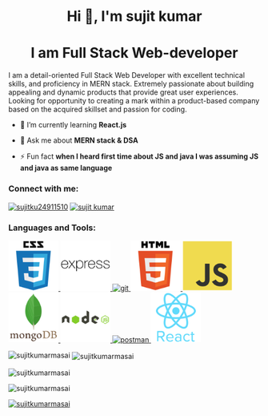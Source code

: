 <h1 align="center">Hi 👋, I'm sujit kumar</h1>
<h1 align="center">I am Full Stack Web-developer</h1>
<!-- <br/> -->

I am a detail-oriented Full Stack Web Developer with excellent technical skills, and proficiency in MERN stack. Extremely passionate about building appealing and dynamic products that provide great user experiences. Looking for opportunity to creating a mark within a product-based company based on the acquired skillset and passion for coding.

- 🌱 I’m currently learning **React.js**

- 💬 Ask me about **MERN stack & DSA**
<!-- 
- 📫 How to reach me **sujitkmr1098@gmail.com** -->

- ⚡ Fun fact **when I heard first time about JS and java I was assuming JS and java as same language**

<h3 align="left">Connect with me:</h3>
<p align="left">
<a href="https://twitter.com/sujitku24911510" target="blank"><img align="center" src="https://raw.githubusercontent.com/rahuldkjain/github-profile-readme-generator/master/src/images/icons/Social/twitter.svg" alt="sujitku24911510" height="60" width="60" /></a>
<!-- <a href="https://fb.com/sujit kumar" target="blank"><img align="center" src="https://raw.githubusercontent.com/rahuldkjain/github-profile-readme-generator/master/src/images/icons/Social/facebook.svg" alt="sujit kumar" height="60" width="60" /></a>
<a href="https://instagram.com/sujit5405" target="blank"><img align="center" src="https://raw.githubusercontent.com/rahuldkjain/github-profile-readme-generator/master/src/images/icons/Social/instagram.svg" alt="sujit5405" height="60" width="60" /></a> -->
<!-- <a href="https://hashnode.com/sujitkmr1098@gmail.com" target="blank"><img align="center" src="https://raw.githubusercontent.com/rahuldkjain/github-profile-readme-generator/master/src/images/icons/Social/hashnode.svg" alt="sujitkmr1098@gmail.com" height="60" width="60" /></a> -->
<a href="https://linkedin.com/in/sujit kumar" target="blank"><img align="center" src="https://raw.githubusercontent.com/rahuldkjain/github-profile-readme-generator/master/src/images/icons/Social/linked-in-alt.svg" alt="sujit kumar" height="60" width="60" /></a>
</p>

<h3 align="left">Languages and Tools:</h3>
<p align="left"> <a href="https://www.w3schools.com/css/" target="_blank" rel="noreferrer"> <img src="https://raw.githubusercontent.com/devicons/devicon/master/icons/css3/css3-original-wordmark.svg" alt="css3" width="100" height="100"/> </a> <a href="https://expressjs.com" target="_blank" rel="noreferrer"> <img src="https://raw.githubusercontent.com/devicons/devicon/master/icons/express/express-original-wordmark.svg" alt="express" width="100" height="100"/> </a> <a href="https://git-scm.com/" target="_blank" rel="noreferrer"> <img src="https://www.vectorlogo.zone/logos/git-scm/git-scm-icon.svg" alt="git" width="100" height="100"/> </a> <a href="https://www.w3.org/html/" target="_blank" rel="noreferrer"> <img src="https://raw.githubusercontent.com/devicons/devicon/master/icons/html5/html5-original-wordmark.svg" alt="html5" width="100" height="100"/> </a> <a href="https://developer.mozilla.org/en-US/docs/Web/JavaScript" target="_blank" rel="noreferrer"> <img src="https://raw.githubusercontent.com/devicons/devicon/master/icons/javascript/javascript-original.svg" alt="javascript" width="100" height="100"/> </a> <a href="https://www.mongodb.com/" target="_blank" rel="noreferrer"> <img src="https://raw.githubusercontent.com/devicons/devicon/master/icons/mongodb/mongodb-original-wordmark.svg" alt="mongodb" width="100" height="100"/> </a> <a href="https://nodejs.org" target="_blank" rel="noreferrer"> <img src="https://raw.githubusercontent.com/devicons/devicon/master/icons/nodejs/nodejs-original-wordmark.svg" alt="nodejs" width="100" height="100"/> </a> <a href="https://postman.com" target="_blank" rel="noreferrer"> <img src="https://www.vectorlogo.zone/logos/getpostman/getpostman-icon.svg" alt="postman" width="100" height="100"/> </a> <a href="https://reactjs.org/" target="_blank" rel="noreferrer"> <img src="https://raw.githubusercontent.com/devicons/devicon/master/icons/react/react-original-wordmark.svg" alt="react" width="100" height="100"/> </a> </p>

<p><img align="left" src="https://github-readme-stats.vercel.app/api/top-langs?username=sujitkumarmasai&show_icons=true&locale=en&layout=compact" alt="sujitkumarmasai" /></p>

<p>&nbsp;<img align="center" src="https://github-readme-stats.vercel.app/api?username=sujitkumarmasai&show_icons=true&locale=en" alt="sujitkumarmasai" /></p>

<p><img align="center" src="https://github-readme-streak-stats.herokuapp.com/?user=sujitkumarmasai&" alt="sujitkumarmasai" /></p>

<p align="left"> <img src="https://komarev.com/ghpvc/?username=sujitkumarmasai&label=Profile%20views&color=0e75b6&style=flat" alt="sujitkumarmasai" /> </p>

<p align="left"> <a href="https://github.com/ryo-ma/github-profile-trophy"><img src="https://github-profile-trophy.vercel.app/?username=sujitkumarmasai" alt="sujitkumarmasai" /></a> </p>
